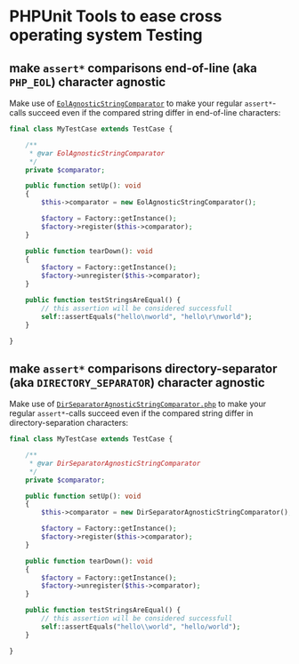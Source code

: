 # PHPUnit Tools to ease cross operating system Testing

## make `assert*` comparisons end-of-line (aka `PHP_EOL`) character agnostic

Make use of [`EolAgnosticStringComparator`](https://github.com/staabm/phpunit-cross-os/blob/main/lib/Comparator/EolAgnosticStringComparator.php) to make your regular `assert*`-calls succeed even if the compared string differ in end-of-line characters: 

```php
final class MyTestCase extends TestCase {

    /**
     * @var EolAgnosticStringComparator
     */
    private $comparator;

    public function setUp(): void
    {
        $this->comparator = new EolAgnosticStringComparator();

        $factory = Factory::getInstance();
        $factory->register($this->comparator);
    }

    public function tearDown(): void
    {
        $factory = Factory::getInstance();
        $factory->unregister($this->comparator);
    }

    public function testStringsAreEqual() {
        // this assertion will be considered successfull
        self::assertEquals("hello\nworld", "hello\r\nworld");
    }

}
```

## make `assert*` comparisons directory-separator (aka `DIRECTORY_SEPARATOR`) character agnostic

Make use of [`DirSeparatorAgnosticStringComparator.php`](https://github.com/staabm/phpunit-cross-os/blob/main/lib/Comparator/DirSeparatorAgnosticStringComparator.php.php) to make your regular `assert*`-calls succeed even if the compared string differ in directory-separation characters: 

```php
final class MyTestCase extends TestCase {

    /**
     * @var DirSeparatorAgnosticStringComparator
     */
    private $comparator;

    public function setUp(): void
    {
        $this->comparator = new DirSeparatorAgnosticStringComparator();

        $factory = Factory::getInstance();
        $factory->register($this->comparator);
    }

    public function tearDown(): void
    {
        $factory = Factory::getInstance();
        $factory->unregister($this->comparator);
    }

    public function testStringsAreEqual() {
        // this assertion will be considered successfull
        self::assertEquals("hello\\world", "hello/world");
    }

}
```